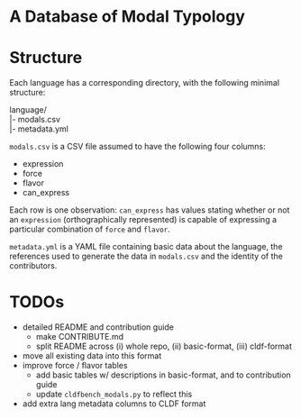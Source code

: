 # A Database of Modal Typology

# Structure

Each language has a corresponding directory, with the following minimal structure:

language/  
|- modals.csv  
|- metadata.yml

`modals.csv` is a CSV file assumed to have the following four columns:
* expression
* force
* flavor
* can_express

Each row is one observation: `can_express` has values stating whether or not an `expression` (orthographically represented) is capable of expressing a particular combination of `force` and `flavor`.

`metadata.yml` is a YAML file containing basic data about the language, the references used to generate the data in `modals.csv` and the identity of the contributors.

# TODOs

* detailed README and contribution guide
    - make CONTRIBUTE.md
    - split README across (i) whole repo, (ii) basic-format, (iii) cldf-format
* move all existing data into this format
* improve force / flavor tables
    - add basic tables w/ descriptions in basic-format, and to contribution guide
    - update `cldfbench_modals.py` to reflect this
* add extra lang metadata columns to CLDF format